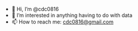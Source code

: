- 👋 Hi, I’m @cdc0816
- 👀 I’m interested in anything having to do with data
- 📫 How to reach me: cdc0816@gmail.com

<!---
cdc0816/cdc0816 is a ✨ special ✨ repository because its `README.md` (this file) appears on your GitHub profile.
You can click the Preview link to take a look at your changes.
--->
